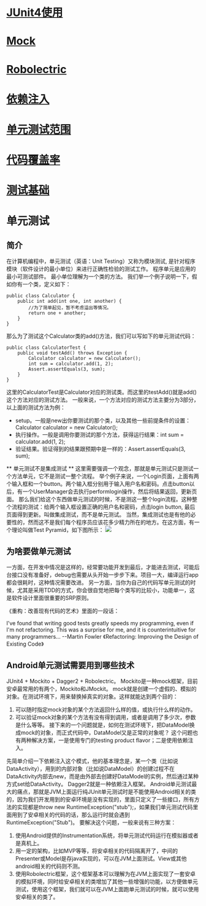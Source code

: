 
# [JUnit4使用](./Junit4使用.md)
# [Mock](./Mock.md)
# [Robolectric](./Robolectric.md)
# [依赖注入](./依赖注入.md)
# [单元测试范围](./单元测试范围.md)
# [代码覆盖率](./代码覆盖率.md)
# [测试基础](./测试基础.md)
# 单元测试
## 简介
在计算机编程中，单元测试（英语：Unit Testing）又称为模块测试, 是针对程序模块（软件设计的最小单位）来进行正确性检验的测试工作。 程序单元是应用的最小可测试部件。
最小单位理解为一个类的方法。
我们举一个例子说明一下，假如你有一个类，定义如下：
```
public class Calculator {
    public int add(int one, int another) {
        //为了简单起见，暂不考虑溢出等情况。
        return one + another;
    }
}
```
那么为了测试这个Calculator类的add()方法，我们可以写如下的单元测试代码：
```
public class CalculatorTest {
    public void testAdd() throws Exception {
        Calculator calculator = new Calculator();
        int sum = calculator.add(1, 2);
        Assert.assertEquals(3, sum);
    }
}
```
这里的CalculatorTest是Calculator对应的测试类。而这里的testAdd()就是add()这个方法对应的测试方法。
一般来说，一个方法对应的测试方法主要分为3部分，以上面的测试方法为例：
* setup。一般是new出你要测试的那个类，以及其他一些前提条件的设置：Calculator calculator = new Calculator();
* 执行操作。一般是调用你要测试的那个方法，获得运行结果：int sum = calculator.add(1, 2);
* 验证结果。验证得到的结果跟预期中是一样的：Assert.assertEquals(3, sum);
 
** 单元测试不是集成测试 **
这里需要强调一个观念，那就是单元测试只是测试一个方法单元，它不是测试一整个流程。
举个例子来说，一个Login页面，上面有两个输入框和一个button。两个输入框分别用于输入用户名和密码。点击button以后，有一个UserManager会去执行performlogin操作，然后将结果返回，更新页面。
那么我们给这个东西做单元测试的时候，不是测这一整个login流程。这种整个流程的测试：给两个输入框设置正确的用户名和密码，点击login button, 最后页面得到更新。叫做集成测试，而不是单元测试。
当然，集成测试也是有他的必要性的，然而这不是我们每个程序员应该花多少精力所在的地方。在这方面，有一个理论叫做Test Pyramid，如下图所示：
![](http://7xod3k.com1.z0.glb.clouddn.com/qtijqabixtlihxsuujkwnlzelrqnwqnz)
 
## 为啥要做单元测试
一方面，在开发中情况是这样的，经常要功能开发到最后，才能进去测试，可能后台接口没有准备好，debug也需要从头开始一步步下来。项目一大，编译运行app都会很耗时，这种情况需要改进。
另一方面，当你为自己的代码写单元测试的时候，尤其是采用TDD的方式，你会很自觉地把每个类写的比较小，功能单一，这是软件设计里面很重要的SRP原则。
 
《重构：改善现有代码的艺术》里面的一段话：
>
I've found that writing good tests greatly speeds my programming, even if I'm not refactoring. This was a surprise for me, and it is counterintuitive for many programmers...
--Martin Fowler 《Refactoring: Improving the Design of Existing Code》
 
## Android单元测试需要用到哪些技术
JUnit4 + Mockito + Dagger2 + Robolectric。
Mockito是一种mock框架，目前安卓最常用的有两个，Mockito和JMockit。
mock就是创建一个虚假的、模拟的对象。在测试环境下，用来替换掉真实的对象。这样就能达到两个目的：
1. 可以随时指定mock对象的某个方法返回什么样的值，或执行什么样的动作。
2. 可以验证mock对象的某个方法有没有得到调用，或者是调用了多少次，参数是什么等等。
接下来的一个问题就是，如何在测试环境下，把DataModel换成mock的对象，而正式代码中，DataModel又是正常的对象呢？
这个问题也有两种解决方案，一是使用专门的testing product flavor；二是使用依赖注入。
 
先简单介绍一下依赖注入这个模式，他的基本理念是，某一个类（比如说DataActivity），用到的内部对象（比如说DataModel）的创建过程不在DataActivity内部去new，而是由外部去创建好DataModel的实例，然后通过某种方式set给DataActivity。
Dagger2就是一种依赖注入框架。
Android单元测试最大的痛点，那就是JVM上面运行纯JUnit单元测试时是不能使用Android相关的类的，因为我们开发用到的安卓环境是没有实现的，里面只定义了一些接口，所有方法的实现都是throw new RuntimeException("stub");，如果我们单元测试代码里面用到了安卓相关的代码的话，那么运行时就会遇到RuntimeException("Stub")。
要解决这个问题，一般来说有三种方案：
1. 使用Android提供的Instrumentation系统，将单元测试代码运行在模拟器或者是真机上。
2. 用一定的架构，比如MVP等等，将安卓相关的代码隔离开了，中间的Presenter或Model是存java实现的，可以在JVM上面测试。View或其他android相关的代码则不测。
3. 使用Robolectric框架，这个框架基本可以理解为在JVM上面实现了一套安卓的模拟环境，同时给安卓相关的类增加了其他一些增强的功能，以方便做单元测试，使用这个框架，我们就可以在JVM上面跑单元测试的时候，就可以使用安卓相关的类了。

